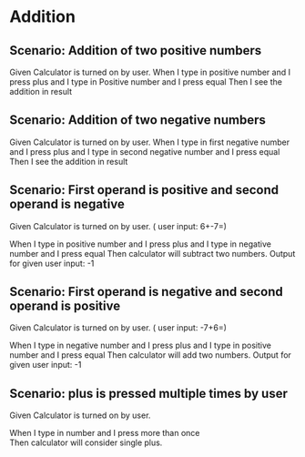 # Addition

## Scenario: Addition of two positive numbers
  
  Given Calculator is turned on by user.
  When I type in positive number and I press plus and I type in Positive number
  and I press equal
  Then I see the addition in result

## Scenario: Addition of two negative numbers
  
  Given Calculator is turned on by user.
  When I type in first negative number and I press plus and I type in second
  negative number and I press equal
  Then I see the addition in result
  
## Scenario: First operand is positive and second operand is negative

  Given Calculator is turned on by user. ( user input: 6+-7=)

  When I type in positive number and I press plus and I type in negative number
  and I press equal
  Then calculator will subtract two numbers. Output for given user input: -1
  
## Scenario: First operand is negative and second operand is positive
  
  Given Calculator is turned on by user. ( user input: -7+6=)

  When I type in negative number and I press plus and I type in positive number
  and I press equal
  Then calculator will add two numbers. Output for given user input: -1
  
## Scenario: plus is pressed multiple times by user
  
  Given Calculator is turned on by user.

  When I type in number and I press more than once  
  Then calculator will consider single plus.
